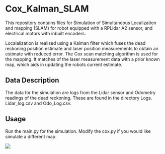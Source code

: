 # Cox_Kalman_SLAM

This repository contains files for Simulation of Simultaneous Localization and mapping (SLAM) for robot equipped with a RPLidar A2 sensor, and electrical motors with inbuilt encoders.

Localalization is realised using a Kalman filter which fuses the dead reckoning position estimate and
laser position measurements to obtain an estimate with reduced error.
The Cox scan matching algorithm is used for the mapping. 
It matches of the laser measurement data with a prior known map,  which aids in updating the robots current estimate.


## Data Description

The data for the simulation are logs from the Lidar sensor and Odometry readings of the dead reckoning. 
These are found in the directory Logs. Lidar_log.csv and Odo_Log.csv.

## Usage 

Run the main.py for the simulation. 
Modify the cox.py if you would like simulate a different map.

![](Logs/SLAM.gif)
